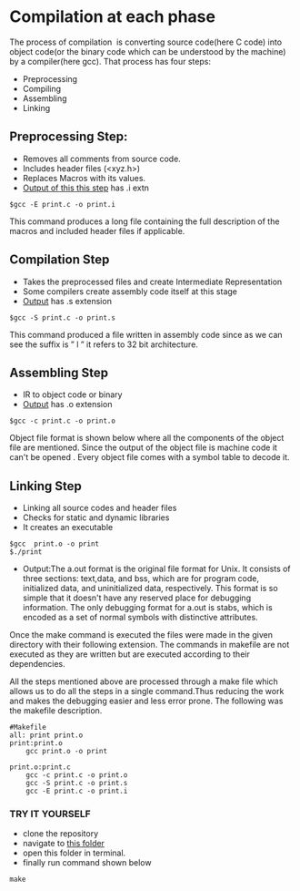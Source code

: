 # Compilation at each phase
The process of​ compilation ​ is converting source code(here C code) into object
code(or the binary code which can be understood by the machine) by a
compiler(here gcc).
That process has four steps:
- Preprocessing
- Compiling
- Assembling
- Linking
## Preprocessing Step:
- Removes all comments from source code.
- Includes header files (<xyz.h>)
- Replaces Macros with its values.
- [Output of this this step](Just_beginner_things/Compilation&Makefiles/print.i) has .i extn 
```
$gcc -E print.c -o print.i
```
This command produces a long file containing the full description of the macros and included header files if applicable.

## Compilation Step
- Takes the preprocessed files and create Intermediate Representation
- Some compilers create assembly code itself at this stage
- [Output](Just_beginner_things/Compilation&Makefiles/print.s) has .s extension
```
$gcc -S print.c -o print.s
```
This command produced a file written in assembly code since as we can see the suffix is ” l ” it refers to 32 bit architecture.

## Assembling Step
- IR to object code or binary 
- [Output](Operating-System-in-action/Just_beginner_things/Compilation&Makefilesprint.o) has .o extension
```
$gcc -c print.c -o print.o
```
Object file format is shown below where all the components of the object file are mentioned. Since the output of the object file is machine code it can't be opened .
Every object file comes with a symbol table to decode it.

## Linking Step
- Linking all source codes and header files
- Checks for static and dynamic libraries
- It creates an executable
```
$gcc  print.o -o print
$./print
```
- Output:The a.out format is the original file format for Unix.  It consists of three sections: text,data, and bss, which are for program code, initialized data, and uninitialized data, respectively.  This format is so simple that it doesn't have any reserved place for debugging information.  The only debugging format for a.out is stabs, which is encoded as a set of normal symbols with distinctive attributes.

Once the make command is executed the files were made in the given directory with their following extension.
The commands in makefile are not executed as they are written but are executed according to their dependencies.

All the steps mentioned above are processed through a make file which allows us to do all the steps in a single command.Thus reducing the work and makes the debugging easier and less error prone.
The following was the makefile description.
```
#Makefile
all: print print.o
print:print.o
	gcc print.o -o print

print.o:print.c
	gcc -c print.c -o print.o
	gcc -S print.c -o print.s
	gcc -E print.c -o print.i
```

### TRY IT YOURSELF
- clone the repository 
- navigate to [this folder](Operating-System-in-action/Just_beginner_things/Compilation&Makefiles)
- open this folder in terminal.
- finally run command shown below
```
make
```


